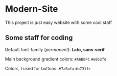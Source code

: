 # Modern-Site
This project is just easy website with some cool staff

## Some staff for coding
Default font-family (_permanent_): **Lato, sans-serif**

Main background gradient colors: `#A6BBFC` `#e8b2fd`

Colors, I used for buttons: `#7a0afa` `#a731fc`
